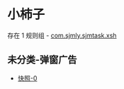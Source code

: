 # 小柿子

存在 1 规则组 - [com.sjmly.sjmtask.xsh](/src/apps/com.sjmly.sjmtask.xsh.ts)

## 未分类-弹窗广告

- [快照-0](https://i.gkd.li/i/13761173)
